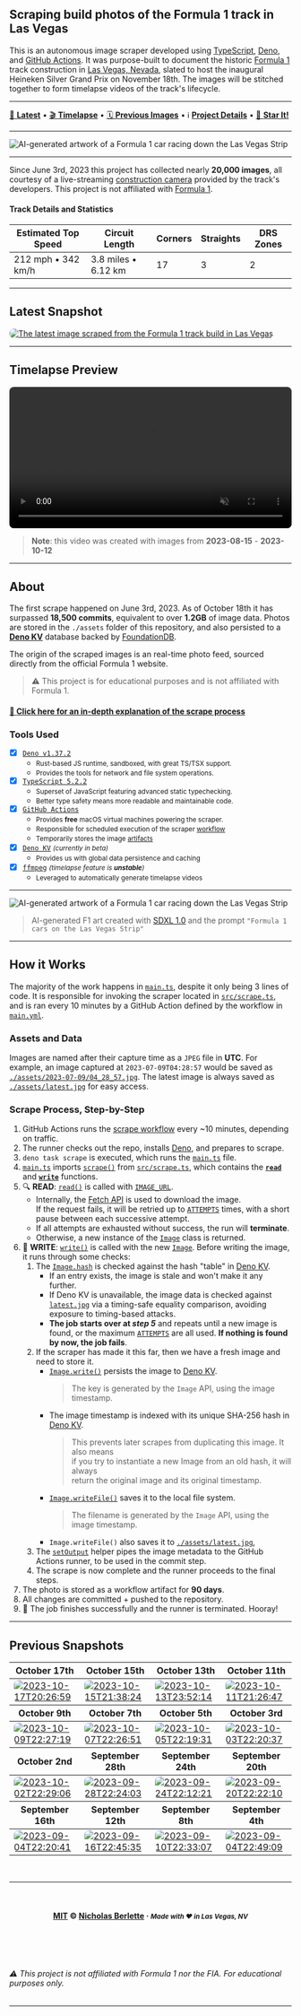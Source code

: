 ## Scraping build photos of the Formula 1 track in Las Vegas

This is an autonomous image scraper developed using [TypeScript], [Deno], and
[GitHub Actions]. It was purpose-built to document the historic
[Formula 1][formula1] track construction in
[Las Vegas, Nevada][formula1-official-site], slated to host the inaugural
Heineken Silver Grand Prix on November 18th. The images will be stitched
together to form timelapse videos of the track's lifecycle.

---

[📸 **Latest**][latest-snapshot] • [🎬 **Timelapse**][timelapse-preview] • [🗓️ **Previous Images**][previous-snapshots] • ℹ️ [**Project Details**][about] • [🌟 **Star It!**][Star on GitHub]

---

<picture>
  <source media="(prefers-color-scheme: dark)" srcset="./img/f1_artwork_5.jpg">
  <img alt="AI-generated artwork of a Formula 1 car racing down the Las Vegas Strip" src="./img/f1_artwork_3.png">
</picture>

---

Since June 3rd, 2023 this project has collected nearly **20,000 images**, all
courtesy of a live-streaming [construction camera][oxblue] provided by the
track's developers. This project is not affiliated with [Formula 1][formula1].

#### Track Details and Statistics

| Estimated Top Speed | Circuit Length      | Corners | Straights | DRS Zones |
| ------------------- | ------------------- | ------- | --------- | --------- |
| 212 mph • 342 km/h  | 3.8 miles • 6.12 km | 17      | 3         | 2         |

---

## Latest Snapshot

<a href="https://github.com/nberlette/f1/blob/main/assets/latest.jpg?raw=true" title="The latest image scraped from the Formula 1 track build in Las Vegas"><img src="https://github.com/nberlette/f1/blob/main/assets/latest.jpg?raw=true&no-cache=true&cache=no-cache" alt="The latest image scraped from the Formula 1 track build in Las Vegas" style="border-radius:8px" /></a>

---

## Timelapse Preview

<video src="https://github-production-user-asset-6210df.s3.amazonaws.com/11234104/276683933-1028d045-3561-408c-9bf0-512249804472.mp4" data-canonical-src="https://user-images.githubusercontent.com/11234104/276683933-1028d045-3561-408c-9bf0-512249804472.mp4" controls="controls" muted="muted" style="max-height:640px; min-height: 200px; display: block; width: 100%; border-radius: 8px"></video>

> **Note**: this video was created with images from **2023-08-15** - **2023-10-12**

---

## About

The first scrape happened on June 3rd, 2023. As of October 18th it has surpassed
**18,500 commits**, equivalent to over **1.2GB** of image data. Photos are stored
in the `./assets` folder of this repository, and also persisted to a **[Deno KV]** 
database backed by [FoundationDB].

The origin of the scraped images is an real-time photo feed, sourced directly
from the official Formula 1 website.

> ⚠️ This project is for educational purposes and is not affiliated with Formula 1.

#### [📖 **Click here for an in-depth explanation of the scrape process**](#scrape-process-step-by-step)

### Tools Used

- [x] [`Deno v1.37.2`][Deno v1.37.2]
  - <small>Rust-based JS runtime, sandboxed, with great TS/TSX support.</small>
  - <small>Provides the tools for network and file system operations.</small>
- [x] [`TypeScript 5.2.2`][TypeScript]
  - <small>Superset of JavaScript featuring advanced static typechecking.</small>
  - <small>Better type safety means more readable and maintainable code.</small>
- [x] [`GitHub Actions`][GitHub Actions]
  - <small>Provides **free** macOS virtual machines powering the scraper.</small>
  - <small>Responsible for scheduled execution of the scraper [workflow]</small>
  - <small>Temporarily stores the image [artifacts](#workflow-artifacts)</small>
- [x] [`Deno KV`][Deno KV Docs] <small> _(currently in beta)_</small>
  - <small>Provides us with global data persistence and caching</small>
- [x] [`ffmpeg`][ffmpeg] <small> _(timelapse feature is **unstable**)_</small>
  - <small>Leveraged to automatically generate timelapse videos</small>

---

<picture>
  <source media="(prefers-color-scheme: dark)" srcset="./img/f1_artwork_1.png">
  <img alt="AI-generated artwork of a Formula 1 car racing down the Las Vegas Strip" src="./img/f1_artwork_2.png">
</picture>

> AI-generated F1 art created with [SDXL 1.0][sdxl] and the prompt
> `"Formula 1 cars on the Las Vegas Strip"`

---

## How it Works

The majority of the work happens in [`main.ts`][main.ts], despite it only being
3 lines of code. It is responsible for invoking the scraper located in
[`src/scrape.ts`][src-scrape.ts], and is ran every 10 minutes by a GitHub Action
defined by the workflow in [`main.yml`][workflow].

### Assets and Data

Images are named after their capture time as a `JPEG` file in **UTC**. For
example, an image captured at `2023-07-09T04:28:57` would be saved as
[`./assets/2023-07-09/04_28_57.jpg`](https://github.com/nberlette/f1/blob/main/assets/2023-07-09/04_28_57.jpg?raw=true).
The latest image is always saved as [`./assets/latest.jpg`][latest-img] for easy access.

### Scrape Process, Step-by-Step

1. GitHub Actions runs the [scrape workflow][workflow] every ~10 minutes, depending on traffic.
2. The runner checks out the repo, installs [Deno][deno], and prepares to scrape.
3. `deno task scrape` is executed, which runs the [`main.ts`][main.ts] file.
4. [`main.ts`][main.ts] imports [`scrape()`][function-scrape] from [`src/scrape.ts`][src-scrape.ts],
   which contains the [**`read`**][function-read] and [**`write`**][function-write] functions.
5. 🔍 **READ**: [`read()`][function-read] is called with [`IMAGE_URL`][const-image-url].
   - Internally, the [Fetch API] is used to download the image.  
     If the request fails, it will be retried up to [`ATTEMPTS`][const-attempts]
     times, with a short pause between each successive attempt.
   - If all attempts are exhausted without success, the run will **terminate**.
   - Otherwise, a new instance of the [`Image`][src-image.ts] class is returned.
6. 💾 **WRITE**: [`write()`][function-write] is called with the new [`Image`][src-image.ts].
     Before writing the image, it runs through some checks:
   1. The [`Image.hash`][image-hash] is checked against the hash "table" in [Deno KV].  
      - If an entry exists, the image is stale and won't make it any further. 
      - If Deno KV is unavailable, the image data is checked against [`latest.jpg`][latest-img] via
       a timing-safe equality comparison, avoiding exposure to timing-based attacks.
      - **The job starts over at _step 5_** and repeats until a new image is found, or the maximum
        [`ATTEMPTS`][const-attempts] are all used. **If nothing is found by now, the job fails**.  
   2. If the scraper has made it this far, then we have a fresh image and need to store it.
      - [`Image.write()`][image-write] persists the image to [Deno KV].
         > The key is generated by the `Image` API, using the image timestamp.  
      - The image timestamp is indexed with its unique SHA-256 hash in [Deno KV].  
         > This prevents later scrapes from duplicating this image. It also means  
         > if you try to instantiate a new Image from an old hash, it will always  
         > return the original image and its original timestamp.
      - [`Image.writeFile()`][image-writefile] saves it to the local file system.
         > The filename is generated by the `Image` API, using the image timestamp.
      - `Image.writeFile()` also saves it to [`./assets/latest.jpg`][latest-img],
   3. The [`setOutput`][src-helpers-actions.ts] helper pipes the image metadata
       to the GitHub Actions runner, to be used in the commit step.
   4. The scrape is now complete and the runner proceeds to the final steps.
6. The photo is stored as a workflow artifact for **90 days**.
7. All changes are committed + pushed to the repository.
8. 🏁 The job finishes successfully and the runner is terminated. Hooray!

---

## Previous Snapshots

<table>
<thead>
  <th>October 17th</th>
  <th>October 15th</th>
  <th>October 13th</th>
  <th>October 11th</th>
</thead>
<tbody>
<tr>
<td><a href="https://github.com/nberlette/f1/blob/main/assets/2023-10-17/20_26_59.jpg?raw=true" title="2023-10-17T20:26:59" rel="noreferrer noopener" target="_blank"><img src="https://github.com/nberlette/f1/blob/main/assets/2023-10-17/20_26_59.jpg?raw=true" alt="2023-10-17T20:26:59" style="border-radius:8px" /></a></td>
<td><a href="https://github.com/nberlette/f1/blob/main/assets/2023-10-15/21_38_24.jpg?raw=true" title="2023-10-15T21:38:24" rel="noreferrer noopener" target="_blank"><img src="https://github.com/nberlette/f1/blob/main/assets/2023-10-15/21_38_24.jpg?raw=true" alt="2023-10-15T21:38:24" style="border-radius:8px" /></a></td>
<td><a href="https://github.com/nberlette/f1/blob/main/assets/2023-10-13/23_52_14.jpg?raw=true" title="2023-10-13T23:52:14" rel="noreferrer noopener" target="_blank"><img src="https://github.com/nberlette/f1/blob/main/assets/2023-10-13/23_52_14.jpg?raw=true" alt="2023-10-13T23:52:14" style="border-radius:8px" /></a></td>
<td><a href="https://github.com/nberlette/f1/blob/main/assets/2023-10-11/21_26_47.jpg?raw=true" title="2023-10-11T21:26:47" rel="noreferrer noopener" target="_blank"><img src="https://github.com/nberlette/f1/blob/main/assets/2023-10-11/21_26_47.jpg?raw=true" alt="2023-10-11T21:26:47" style="border-radius:8px" /></a></td>
</tr>
</tbody>
<thead>
  <th>October 9th</th>
  <th>October 7th</th>
  <th>October 5th</th>
  <th>October 3rd</th>
</thead>
<tbody>
<tr>
<td><a href="https://github.com/nberlette/f1/blob/main/assets/2023-10-09/22_27_19.jpg?raw=true" title="2023-10-09T22:27:19" rel="noreferrer noopener" target="_blank"><img src="https://github.com/nberlette/f1/blob/main/assets/2023-10-09/22_27_19.jpg?raw=true" alt="2023-10-09T22:27:19" style="border-radius:8px" /></a></td>
<td><a href="https://github.com/nberlette/f1/blob/main/assets/2023-10-07/22_26_51.jpg?raw=true" title="2023-10-07T22:26:51" rel="noreferrer noopener" target="_blank"><img src="https://github.com/nberlette/f1/blob/main/assets/2023-10-07/22_26_51.jpg?raw=true" alt="2023-10-07T22:26:51" style="border-radius:8px" /></a></td>
<td><a href="https://github.com/nberlette/f1/blob/main/assets/2023-10-05/22_19_31.jpg?raw=true" title="2023-10-05T22:19:31" rel="noreferrer noopener" target="_blank"><img src="https://github.com/nberlette/f1/blob/main/assets/2023-10-05/22_19_31.jpg?raw=true" alt="2023-10-05T22:19:31" style="border-radius:8px" /></a></td>
<td><a href="https://github.com/nberlette/f1/blob/main/assets/2023-10-03/22_20_37.jpg?raw=true" title="2023-10-03T22:20:37" rel="noreferrer noopener" target="_blank"><img src="https://github.com/nberlette/f1/blob/main/assets/2023-10-03/22_20_37.jpg?raw=true" alt="2023-10-03T22:20:37" style="border-radius:8px" /></a></td>
</tr>
</tbody>
<thead>
  <th>October 2nd</th>
  <th>September 28th</th>
  <th>September 24th</th>
  <th>September 20th</th>
</thead>
<tbody>
<tr>
<td><a href="https://github.com/nberlette/f1/blob/main/assets/2023-10-02/22_29_06.jpg?raw=true" title="2023-10-02T22:29:06" rel="noreferrer noopener" target="_blank"><img src="https://github.com/nberlette/f1/blob/main/assets/2023-10-02/22_29_06.jpg?raw=true" alt="2023-10-02T22:29:06" style="border-radius:8px" /></a></td>
<td><a href="https://github.com/nberlette/f1/blob/main/assets/2023-09-28/22_24_03.jpg?raw=true" title="2023-09-28T22:24:03" rel="noreferrer noopener" target="_blank"><img src="https://github.com/nberlette/f1/blob/main/assets/2023-09-28/22_24_03.jpg?raw=true" alt="2023-09-28T22:24:03" style="border-radius:8px" /></a></td>
<td><a href="https://github.com/nberlette/f1/blob/main/assets/2023-09-24/22_12_21.jpg?raw=true" title="2023-09-24T22:12:21" rel="noreferrer noopener" target="_blank"><img src="https://github.com/nberlette/f1/blob/main/assets/2023-09-24/22_12_21.jpg?raw=true" alt="2023-09-24T22:12:21" style="border-radius:8px" /></a></td>
<td><a href="https://github.com/nberlette/f1/blob/main/assets/2023-09-20/22_22_10.jpg?raw=true" title="2023-09-20T22:22:10" rel="noreferrer noopener" target="_blank"><img src="https://github.com/nberlette/f1/blob/main/assets/2023-09-20/22_22_10.jpg?raw=true" alt="2023-09-20T22:22:10" style="border-radius:8px" /></a></td>
</tr>
</tbody>
<thead>
  <th>September 16th</th>
  <th>September 12th</th>
  <th>September 8th</th>
  <th>September 4th</th>
</thead>
<tbody>
<tr>
<td><a href="https://github.com/nberlette/f1/blob/main/assets/2023-09-16/22_20_41.jpg?raw=true" title="2023-09-04T22:20:41" rel="noreferrer noopener" target="_blank"><img src="https://github.com/nberlette/f1/blob/main/assets/2023-09-16/22_20_41.jpg?raw=true" alt="2023-09-04T22:20:41" style="border-radius:8px" /></a></td>
<td><a href="https://github.com/nberlette/f1/blob/main/assets/2023-09-16/22_45_35.jpg?raw=true" title="2023-09-16T22:45:35" rel="noreferrer noopener" target="_blank"><img src="https://github.com/nberlette/f1/blob/main/assets/2023-09-16/22_45_35.jpg?raw=true" alt="2023-09-16T22:45:35" style="border-radius:8px" /></a></td>
<td><a href="https://github.com/nberlette/f1/blob/main/assets/2023-09-10/22_33_07.jpg?raw=true" title="2023-09-10T22:33:07" rel="noreferrer noopener" target="_blank"><img src="https://github.com/nberlette/f1/blob/main/assets/2023-09-10/22_33_07.jpg?raw=true" alt="2023-09-10T22:33:07" style="border-radius:8px" /></a></td>
<td><a href="https://github.com/nberlette/f1/blob/main/assets/2023-09-04/22_49_09.jpg?raw=true" title="2023-09-04T22:49:09" rel="noreferrer noopener" target="_blank"><img src="https://github.com/nberlette/f1/blob/main/assets/2023-09-04/22_49_09.jpg?raw=true" alt="2023-09-04T22:49:09" style="border-radius:8px" /></a></td>
</tr>
</tbody>
</table><br>

---

<br><h4 style="text-align:center"><a href="https://nick.mit-license.org" rel="noopener nofollow" target="_blank" title="MIT © Nicholas Berlette"><strong>MIT</strong></a> © <a href="https://github.com/nberlette" rel="noopener nofollow" target="_blank" title="Nicholas Berlette's Profile on GitHub"><strong>Nicholas Berlette</strong></a> · <small><em>Made with ♥️ in Las Vegas, NV</em></small></h4><br>

<br>

<h6>⚠️ This project is not affiliated with Formula 1 nor the FIA. For educational purposes only.</h6>

---

<!-- Project Links -->

[latest-snapshot]: #latest-snapshot "View the latest snapshot from the construction site"
[timelapse-preview]: #timelapse-preview "View a short sample timelapse video, created from the last 8 weeks of photos."
[previous-snapshots]: #previous-snapshots "View some of the previously captured snapshots"
[about]: #about "Interested in how it works? Click here for more info!"
[MIT]: https://nick.mit-license.org "MIT License"
[Nicholas Berlette]: https://github.com/nberlette "Nicholas Berlette's GitHub profile"
[nberlette]: https://github.com/nberlette "Nicholas Berlette's GitHub profile"
[n.berlette.com/f1]: https://n.berlette.com/f1 "View the GitHub Pages site at n.berlette.com/f1"
[Star on GitHub]: https://github.com/nberlette/f1/stargazers "Star this project on GitHub!"
[readme]: https://github.com/nberlette/f1#readme "View the README on GitHub"
[workflow]: https://github.com/nberlette/f1/blob/main/.github/workflows/main.yml "GitHub Actions workflow file"
[assets]: https://github.com/nberlette/f1/tree/main/assets "View the 'assets' folder on GitHub"
[main.ts]: https://github.com/nberlette/f1/blob/main/main.ts "View the source code for the 'main.ts' file on GitHub"
[src-scrape.ts]: https://github.com/nberlette/f1/blob/main/src/scrape.ts "View the source code for the 'src/scrape.ts' file on GitHub"
[src-helpers.ts]: https://github.com/nberlette/f1/blob/main/src/helpers.ts "View the source code for the 'src/helpers.ts' file on GitHub"
[src-constants.ts]: https://github.com/nberlette/f1/blob/main/src/constants.ts "View the source code for the 'src/constants.ts' file on GitHub"
[src-image.ts]: https://github.com/nberlette/f1/blob/main/src/image.ts "View the source code for the 'src/image.ts' file on GitHub"
[image-hash]: https://github.com/nberlette/f1/blob/main/src/image.ts "View the source code for the 'src/image.ts' file on GitHub"
[src-helpers-actions.ts]: https://github.com/nberlette/f1/blob/main/src/helpers/actions.ts "View the source code for the 'src/helpers/actions.ts' file on GitHub"
[const-attempts]: https://github.com/nberlette/f1/blob/main/src/constants.ts#L37 "View the source for the 'ATTEMPTS' constant on GitHub"
[const-delay]: https://github.com/nberlette/f1/blob/main/src/constants.ts#L30 "View the source for the 'DELAY' constant on GitHub"
[const-image-url]: https://github.com/nberlette/f1/blob/main/src/constants.ts#L47 "View the source for the 'IMAGE_URL' constant on GitHub"
[image-write]: https://github.com/nberlette/f1/blob/main/src/image.ts#L205 "View the source for the 'Image.write()' method on GitHub"
[image-writefile]: https://github.com/nberlette/f1/blob/main/src/image.ts#L250 "View the source for the 'Image.writeFile()' method on GitHub"
[function-scrape]: https://github.com/nberlette/f1/blob/main/src/scrape.ts#L30 "View the source for the 'scrape()' function on GitHub"
[function-read]: https://github.com/nberlette/f1/blob/main/src/scrape.ts#L51 "View the source for the 'read()' function on GitHub"
[function-write]: https://github.com/nberlette/f1/blob/main/src/scrape.ts#L96 "View the source for the 'write()' function on GitHub"
[latest-img]: https://github.com/nberlette/f1/blob/main/assets/latest.jpg?raw=true&no-cache&cache=no-cache "The latest snapshot of the Formula 1 track construction site in Las Vegas, Nevada."
[artwork-1]: ./img/f1_artwork_1.png "AI-Generated artwork of a Formula 1 car racing down the Las Vegas Strip"
[artwork-2]: ./img/f1_artwork_2.png "AI-generated artwork of a Formula 1 car racing down the Las Vegas Strip"
[artwork-3]: ./img/f1_artwork_3.png "AI-generated artwork of a Formula 1 car racing down the Las Vegas Strip"
[artwork-4]: ./img/f1_artwork_4.png "AI-generated artwork of a Formula 1 car racing down the Las Vegas Strip"
[artwork-5]: ./img/f1_artwork_5.jpg "AI-generated artwork of a Formula 1 car racing down the Las Vegas Strip"

<!-- Third Party Links -->

[Fetch API]: https://mdn.io/Fetch%20API
[GitHub Actions]: https://github.com/features/actions "GitHub Actions Official Landing Page"
[sdxl]: https://github.com/Stability-AI/stablediffusion "Stable Diffusion XL 1.0"
[ffmpeg]: https://ffmpeg.org "The FFmpeg Project Official Website"
[Track Layout]: https://www.f1lasvegasgp.com/track-layout "Formula 1's Las Vegas Grand Prix Track Layout"
[Formula 1]: https://www.formula1.com
[formula1]: https://www.formula1.com/en/latest/article.las-vegas-to-host-formula-1-grand-prix-from-2022.3Z1Z3ZQZw8Zq8QZq8QZq8Q.html "Formula 1's announcement of the Las Vegas Grand Prix"
[formula1-official-site]: https://www.formula1.com/en/racing/2023/Las_Vegas.html "Official Site for the Formula 1 Heineken Silver Las Vegas Grand Prix 2023"
[oxblue]: https://oxblue.com "OxBlue Construction Cameras"
[typescript]: https://typescriptlang.org "TypeScript's Official Website"
[deno]: https://deno.land "Deno's Official Website - A secure runtime for JavaScript and TypeScript"
[Deno KV]: https://deno.land/manual@v1.36.0/runtime/kv "Deno KV - key-value store built directly into the Deno runtime."
[FoundationDB]: https://www.foundationdb.org "FoundationDB's Official Website"
[Deno v1.37.2]: https://deno.land/manual@v1.37.2
[Deno KV Docs]: https://docs.deno.com/kv/manual
